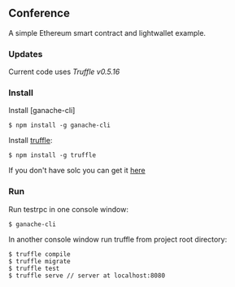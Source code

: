 ## Conference

A simple Ethereum smart contract and lightwallet example.


### Updates

Current code uses *Truffle v0.5.16*


### Install

Install [ganache-cli]

```
$ npm install -g ganache-cli
```

Install [truffle](https://github.com/consensys/truffle):

```
$ npm install -g truffle
```

If you don't have solc you can get it [here](https://github.com/ethereum/go-ethereum/wiki/Contract-Tutorial#using-an-online-compiler)

### Run

Run testrpc in one console window:

```
$ ganache-cli
```
In another console window run truffle from project root directory:

```
$ truffle compile
$ truffle migrate
$ truffle test
$ truffle serve // server at localhost:8080
```
